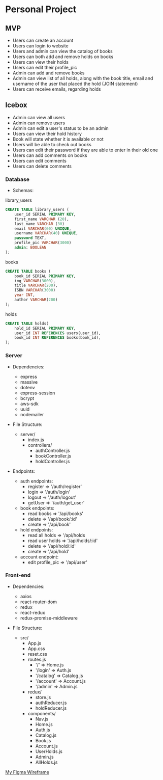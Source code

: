 # Personal Project

## MVP
- Users can create an account
- Users can login to website
- Users and admin can view the catalog of books
- Users can both add and remove holds on books
- Users can view their holds
- Users can edit their profile_pic
- Admin can add and remove books
- Admin can view list of all holds, along with the book title, email and username of the user that placed the hold  (JOIN statement)
- Users can receive emails, regarding holds

## Icebox
- Admin can view all users
- Admin can remove users
- Admin can edit a user's status to be an admin
- Users can view their hold history
- Book will state whether it is available or not
- Users will be able to check out books
- Users can edit their password if they are able to enter in their old one
- Users can add comments on books
- Users can edit comments
- Users can delete comments

### Database

- Schemas:

library_users
```SQL
CREATE TABLE library_users (
    user_id SERIAL PRIMARY KEY,
    first_name VARCHAR (20),
    last_name VARCHAR (30)
    email VARCHAR(60) UNIQUE,
    username VARCHAR(40) UNIQUE,
    password TEXT,
    profile_pic VARCHAR(3000)
    admin: BOOLEAN
);
```

books
```SQL
CREATE TABLE books (
    book_id SERIAL PRIMARY KEY,
    img VARCHAR(3000),
    title VARCHAR(200),
    ISBN VARCHAR(3000)
    year INT,
    author VARCHAR(200)
);
```

holds
```SQL
CREATE TABLE holds(
    hold_id SERIAL PRIMARY KEY,
    user_id INT REFERENCES users(user_id),
    book_id INT REFERENCES books(book_id),
);
```

### Server
- Dependencies:
    - express
    - massive
    - dotenv
    - express-session
    - bcrypt
    - aws-sdk
    - uuid
    - nodemailer

- File Structure:
    - server/
        - index.js
        - controllers/
            - authController.js
            - bookController.js
            - holdController.js

- Endpoints:
    - auth endpoints:
        - register => '/auth/register'
        - login => '/auth/login'
        - logout => '/auth/logout'
        - getUser => '/auth/get_user'
    - book endpoints: 
        - read books => '/api/books'
        - delete => '/api/book/:id'
        - create => '/api/book'
    - hold endpoints:
        - read all holds => '/api/holds
        - read user holds => '/api/holds/:id'
        - delete => '/api/hold/:id'
        - create => '/api/hold'
    - account endpoint:
        - edit profile_pic => '/api/user'

### Front-end

- Dependencies: 
    - axios
    - react-router-dom
    - redux
    - react-redux
    - redux-promise-middleware

- File Structure:
    - src/
        - App.js
        - App.css
        - reset.css
        - routes.js
            - '/' => Home.js
            - '/login' => Auth.js
            - '/catalog' => Catalog.js
            - '/account' => Account.js
            - '/admin' => Admin.js
        - redux/
            - store.js
            - authReducer.js
            - holdReducer.js
        - components/
            - Nav.js
            - Home.js
            - Auth.js
            - Catalog.js
            - Book.js
            - Account.js
            - UserHolds.js
            - Admin.js
            - AllHolds.js


<a href = "https://www.figma.com/file/R2wzAQNqEFaK3sSLXHNHrT/Untitled?node-id=0%3A1"> My Figma Wireframe </a>
